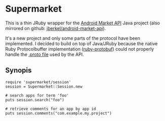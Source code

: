 
# Supermarket

This is a thin JRuby wrapper for the [Android Market API](http://code.google.com/p/android-market-api/) Java project (also mirrored on github: [jberkel/android-market-api](http://github.com/jberkel/android-market-api/)).

It's a new project and only some parts of the protocol have been implemented. I decided to build on top of Java/JRuby because the native Ruby Protocolbuffer implementation ([ruby-protobuf](http://code.google.com/p/ruby-protobuf/)) could not properly handle the [.proto file](http://github.com/jberkel/android-market-api/blob/master/AndroidMarketApi/proto/market.proto) used by the API.

## Synopis

    require 'supermarket/session'
    session = Supermarket::Session.new

    # search apps for term 'foo'
    puts session.search("foo")

    # retrieve comments for an app by app id
    puts session.comments("com.example.my.project")

